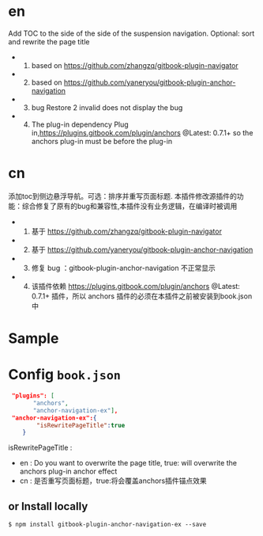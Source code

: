 # en
Add TOC to the side of the side of the suspension navigation. Optional: sort and rewrite the page title
 * 1. based on  https://github.com/zhangzq/gitbook-plugin-navigator
 * 2. based on https://github.com/yaneryou/gitbook-plugin-anchor-navigation
 * 3. bug Restore 2 invalid does not display the bug
 * 4. The plug-in dependency Plug in,https://plugins.gitbook.com/plugin/anchors  @Latest: 0.7.1+ so the anchors plug-in must be before the plug-in


# cn
添加toc到侧边悬浮导航。可选：排序并重写页面标题.
本插件修改源插件的功能：综合修复了原有的bug和兼容性,本插件没有业务逻辑，在编译时被调用
 * 1. 基于 https://github.com/zhangzq/gitbook-plugin-navigator
 * 2. 基于 https://github.com/yaneryou/gitbook-plugin-anchor-navigation
 * 3. 修复 bug ：gitbook-plugin-anchor-navigation 不正常显示
 * 4. 该插件依赖 https://plugins.gitbook.com/plugin/anchors @Latest: 0.7.1+ 插件，所以 anchors 插件的必须在本插件之前被安装到book.json中

# Sample
 
 
# Config `book.json`
```json
 "plugins": [
	   "anchors",
       "anchor-navigation-ex"],
 "anchor-navigation-ex":{
		"isRewritePageTitle":true
	}	   
```
isRewritePageTitle :
* en : Do you want to overwrite the page title, true: will overwrite the anchors plug-in anchor effect
* cn : 是否重写页面标题，true:将会覆盖anchors插件锚点效果

## or Install locally

```
$ npm install gitbook-plugin-anchor-navigation-ex --save
```
